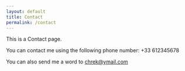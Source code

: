 ```yaml
---
layout: default
title: Contact
permalink: /contact
---
```


This is a Contact page.

<form>

</form>

You can contact me using the following phone number: +33 612345678

You can also send me a word to
[chrek@ymail.com](mailto:chrek@ymail.com)

